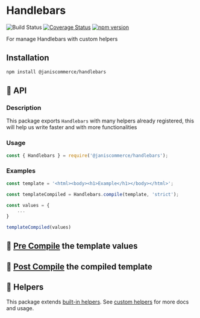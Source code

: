 # Handlebars

![Build Status](https://github.com/janis-commerce/handlebars/workflows/Build%20Status/badge.svg)
[![Coverage Status](https://coveralls.io/repos/github/janis-commerce/handlebars/badge.svg?branch=master)](https://coveralls.io/github/janis-commerce/handlebars?branch=master)
[![npm version](https://badge.fury.io/js/%40janiscommerce%2Fhandlebars.svg)](https://www.npmjs.com/package/@janiscommerce/handlebars)

For manage Handlebars with custom helpers

## Installation
```sh
npm install @janiscommerce/handlebars
```

## 📢 API

### Description
This package exports `Handlebars` with many helpers already registered, this will help us write faster and with more functionalities
### Usage
```js
const { Handlebars } = require('@janiscommerce/handlebars');
```

### Examples
```js
const template = '<html><body><h1>Example</h1></body></html>';

const templateCompiled = Handlebars.compile(template, 'strict');

const values = {
	...
}

templateCompiled(values)
```

## 📢 [Pre Compile](docs/preCompile.md) the template values

## 📢 [Post Compile](docs/postCompile.md) the compiled template

## 📢 Helpers

This package extends [built-in helpers](https://handlebarsjs.com/guide/builtin-helpers.html). See [custom helpers](docs/helpers.md) for more docs and usage.
